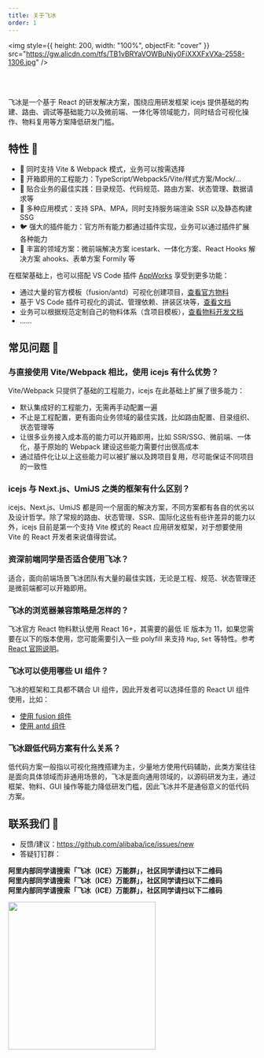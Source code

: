 ```yaml
---
title: 关于飞冰
order: 1
---
```


<img style={{
  height: 200,
  width: "100%",
  objectFit: "cover"
}} src="https://gw.alicdn.com/tfs/TB1vBRYaVOWBuNjy0FiXXXFxVXa-2558-1306.jpg" />

<br />
<br />

飞冰是一个基于 React 的研发解决方案，围绕应用研发框架 icejs 提供基础的构建、路由、调试等基础能力以及微前端、一体化等领域能力，同时结合可视化操作、物料复用等方案降低研发门槛。

## 特性 🎉

- 🦧 同时支持 Vite & Webpack 模式，业务可以按需选择
- 🐒 开箱即用的工程能力：TypeScript/Webpack5/Vite/样式方案/Mock/...
- 🦊 贴合业务的最佳实践：目录规范、代码规范、路由方案、状态管理、数据请求等
- 🐯 多种应用模式：支持 SPA、MPA，同时支持服务端渲染 SSR 以及静态构建 SSG
- 🐦 强大的插件能力：官方所有能力都通过插件实现，业务可以通过插件扩展各种能力
- 🐘 丰富的领域方案：微前端解决方案 icestark、一体化方案、React Hooks 解决方案 ahooks、表单方案 Formily 等

在框架基础上，也可以搭配 VS Code 插件 [AppWorks](https://vsmarketplacebadge.apphb.com/version-short/iceworks-team.iceworks.svg?logo=visual-studio-code) 享受到更多功能：

- 通过大量的官方模板（fusion/antd）可视化创建项目，[查看官方物料](https://appworks.site/materialCenter/fusion.html)
- 基于 VS Code 插件可视化的调试、管理依赖、拼装区块等，[查看文档](https://appworks.site)
- 业务可以根据规范定制自己的物料体系（含项目模板），[查看物料开发文档](https://appworks.site/materials/about.html)
- ……

## 常见问题 📝

### 与直接使用 Vite/Webpack 相比，使用 icejs 有什么优势？

Vite/Webpack 只提供了基础的工程能力，icejs 在此基础上扩展了很多能力：

- 默认集成好的工程能力，无需再手动配置一遍
- 不止是工程配置，更有面向业务领域的最佳实践，比如路由配置、目录组织、状态管理等
- 让很多业务接入成本高的能力可以开箱即用，比如 SSR/SSG、微前端、一体化，基于原始的 Webpack 建设这些能力需要付出很高成本
- 通过插件化让以上这些能力可以被扩展以及跨项目复用，尽可能保证不同项目的一致性

### icejs 与 Next.js、UmiJS 之类的框架有什么区别？

icejs、Next.js、UmiJS 都是同一个层面的解决方案，不同方案都有各自的优劣以及设计哲学。除了常规的路由、状态管理、SSR、国际化这些有些许差异的能力以外，icejs 目前是第一个支持 Vite 模式的 React 应用研发框架，对于想要使用 Vite 的 React 开发者来说值得尝试。

### 资深前端同学是否适合使用飞冰？

适合，面向前端场景飞冰团队有大量的最佳实践，无论是工程、规范、状态管理还是微前端都可以开箱即用。

### 飞冰的浏览器兼容策略是怎样的？

飞冰官方 React 物料默认使用 React 16+，其需要的最低 IE 版本为 11，如果您需要在以下的版本使用，您可能需要引入一些 polyfill 来支持 `Map`, `Set` 等特性。参考[React 官网说明](https://reactjs.org/blog/2017/09/26/react-v16.0.html#javascript-environment-requirements)。

### 飞冰可以使用哪些 UI 组件？

飞冰的框架和工具都不耦合 UI 组件，因此开发者可以选择任意的 React UI 组件使用，比如：

- [使用 fusion 组件](/plugin/list/fusion.md)
- [使用 antd 组件](/plugin/list/antd.md)

### 飞冰跟低代码方案有什么关系？

低代码方案一般指以可视化拖拽搭建为主，少量地方使用代码辅助，此类方案往往是面向具体领域而非通用场景的，飞冰是面向通用领域的，以源码研发为主，通过框架、物料、GUI 操作等能力降低研发门槛，因此飞冰并不是通俗意义的低代码方案。

## 联系我们 🧼

- 反馈/建议：<https://github.com/alibaba/ice/issues/new>
- 答疑钉钉群：

**阿里内部同学请搜索「飞冰（ICE）万能群」，社区同学请扫以下二维码**<br />
**阿里内部同学请搜索「飞冰（ICE）万能群」，社区同学请扫以下二维码**<br />
**阿里内部同学请搜索「飞冰（ICE）万能群」，社区同学请扫以下二维码**<br />

  <img src="http://ice.alicdn.com/assets/images/qrcode.png" width="300" />
